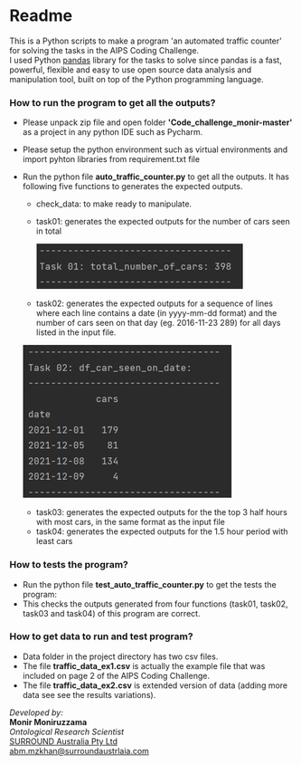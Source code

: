 # Readme #

This is a Python scripts to make a program 'an automated traffic counter' for solving the tasks in the AIPS Coding Challenge.  
I used Python [pandas](https://pandas.pydata.org/) library for the tasks to solve since pandas is a fast, powerful, flexible and easy to use open source data analysis and manipulation tool, built on top of the Python programming language.


### How to run the program to get all the outputs? ###

* Please unpack zip file and open folder **'Code_challenge_monir-master'** as a project in any python IDE such as Pycharm.
* Please setup the python environment such as virtual environments and import pyhton libraries from requirement.txt file
* Run the python file **auto_traffic_counter.py** to get all the outputs. It has following five functions to generates the expected outputs. 
    * check_data: to make ready to manipulate. 
    * task01: generates the expected outputs for the number of cars seen in total
    
      ![task01](data/task01.PNG)
      
    * task02: generates the expected outputs for a sequence of lines where each line contains a date (in yyyy-mm-dd format) and the number of cars seen on that day (eg. 2016-11-23 289) for all days listed in the input file.
    
    ![task02](data/task02.PNG)
    
    * task03: generates the expected outputs for the the top 3 half hours with most cars, in the same format as the input file
    * task04: generates the expected outputs for the 1.5 hour period with least cars  

### How to tests the program? ###

* Run the python file **test_auto_traffic_counter.py** to get the tests the program:
* This checks the outputs generated from four functions (task01, task02, task03 and task04) of this program are correct.

### How to get data to run and test program? ###
* Data folder in the project directory has two csv files. 
* The file **traffic_data_ex1.csv** is actually the example file that was included on page 2 of the AIPS Coding Challenge.
* The file **traffic_data_ex2.csv** is extended version of data (adding more data see see the results variations).


_Developed by:_  
**Monir Moniruzzama**  
_Ontological Research Scientist_  
[SURROUND Australia Pty Ltd](https://surroundaustralia.com)  
<abm.mzkhan@surroundaustrlaia.com>
